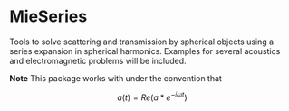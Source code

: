 # MieSeries

Tools to solve scattering and transmission by spherical objects using a series expansion in spherical harmonics. Examples for several acoustics and electromagnetic problems will be included.

**Note** This package works with under the convention that

```math
a(t) = Re(a*e^{-iωt})
```
